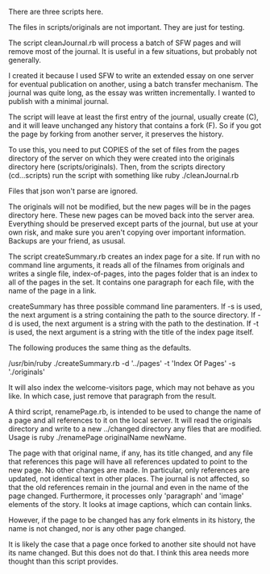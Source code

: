 <p> There are three scripts here.</p>

<p> The files in scripts/originals are not important. They are just for testing.</p>

<p>The script cleanJournal.rb will process a batch of SFW pages and will remove most of the journal. It is useful in a few situations, but probably not generally. </p>

<p>I created it because I used SFW to write an extended essay on one server for eventual publication on another, using a batch transfer mechanism. The journal was quite long, as the essay was written incrementally. I wanted to publish with a minimal journal. </p>

<p>The script will leave at least the first entry of the journal, usually create (C), and it will leave unchanged any history that contains a fork (F). So if you got the page by forking from another server, it preserves the history.</p>

<p>To use this, you need to put COPIES of the set of files from the pages directory of the server on which they were created into the originals directory here (scripts/originals). Then, from the scripts directory (cd...scripts) run the script with something like ruby ./cleanJournal.rb </p

<p> Files that json won't parse are ignored. </p>

<p>The originals will not be modified, but the new pages will be in the pages directory here. These new pages can be moved back into the server area. Everything should be preserved except parts of the journal, but use at your own risk, and make sure you aren't copying over important information. Backups are your friend, as ususal. </p>

<p> The script createSummary.rb creates an index page for a site. If run with no command line arguments, it reads all of the filnames from originals and writes a single file, index-of-pages, into the pages folder that is an index to all of the pages in the set. It contains one paragraph for each file, with the name of the page in a link. </p>

<p> createSummary has three possible command line paramenters. If -s is used, the next argument is a string containing the path to the source directory. If -d is used, the next argument is a string with the path to the destination. If -t is used, the next argument is a string with the title of the index page itself. </p>

<p> The following produces the same thing as the defaults. </p>

<p> /usr/bin/ruby ./createSummary.rb -d '../pages' -t 'Index Of Pages' -s './originals' </p>

<p>It will also index the welcome-visitors page, which may not behave as you like. In which case, just remove that paragraph from the result.</p>


<p>A third script, renamePage.rb, is intended to be used to change the name of a page and all references to it on the local server. It will read the originals directory and write to a new ../changed directory any files that are modified. Usage is ruby ./renamePage originalName newName. </p>

<p>The page with that original name, if any, has its title changed, and any file that references this page will have all references updated to point to the new page. No other changes are made. In particular, only references are updated, not identical text in other places. The journal is not affected, so that the old references remain in the journal and even in the name of the page changed. Furthermore, it processes only 'paragraph'  and 'image' elements of the story. It looks at image captions, which can contain links. </p>

<p> However, if the page to be changed has any fork elments in its history, the name is not changed, nor is any other page changed.</p>

<p> It is likely the case that a page once forked to another site should not have its name changed. But this does not do that. I think this area needs more thought than this script provides.</b>
